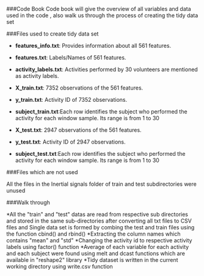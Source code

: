 ###Code Book
  Code book will give the overview of all variables and data used in the code , also walk us through the process of creating the tidy data set

###Files used to create tidy data set


- **features_info.txt**: Provides information about all 561 features.

- **features.txt**: Labels/Names of 561 features.

- **activity_labels.txt**: Activities performed by 30 volunteers are mentioned as activity labels.

- **X_train.txt**: 7352 observations of the 561 features.

- **y_train.txt**: Activity ID of 7352 observations.

- **subject_train.txt**:Each row identifies the subject who performed the activity for each window sample. Its range is from 1 to 30

- **X_test.txt**:  2947 observations of the 561 features.

- **y_test.txt**: Activity ID of 2947 observations.

- **subject_test.txt**:Each row identifies the subject who performed the activity for each window sample. Its range is from 1 to 30


###Files which are not used 

 All the files in the Inertial signals folder of train and test subdirectories were unused 
 
###Walk through 

  *All the "train" and "test" datas are read from respective sub directories and stored in the same sub-directories after converting all txt files to CSV files and Single data set is formed by combing the test and train files using the function cbind() and rbind()
  *Extracting the column names which contains "mean" and "std" 
  *Changing the activity id to respective activity labels using factor() function 
  *Average of each variable for each activity and each subject were found using melt and dcast functions which are available in "reshape2" library 
  *Tidy dataset is written in the current working directory using write.csv function
